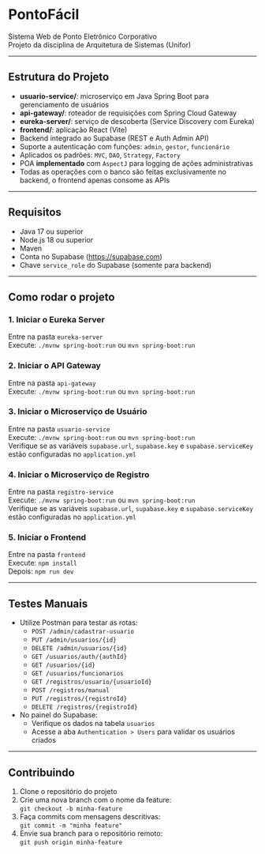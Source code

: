 # PontoFácil

Sistema Web de Ponto Eletrônico Corporativo  
Projeto da disciplina de Arquitetura de Sistemas (Unifor)

---

## Estrutura do Projeto

- **usuario-service/**: microserviço em Java Spring Boot para gerenciamento de usuários  
- **api-gateway/**: roteador de requisições com Spring Cloud Gateway  
- **eureka-server/**: serviço de descoberta (Service Discovery com Eureka)  
- **frontend/**: aplicação React (Vite)  
- Backend integrado ao Supabase (REST e Auth Admin API)  
- Suporte a autenticação com funções: `admin`, `gestor`, `funcionário`  
- Aplicados os padrões: `MVC`, `DAO`, `Strategy`, `Factory`
- POA **implementado** com `AspectJ` para logging de ações administrativas
- Todas as operações com o banco são feitas exclusivamente no backend, o frontend apenas consome as APIs

---

## Requisitos

- Java 17 ou superior  
- Node.js 18 ou superior  
- Maven  
- Conta no Supabase (https://supabase.com)  
- Chave `service_role` do Supabase (somente para backend)

---

## Como rodar o projeto

### 1. Iniciar o Eureka Server

Entre na pasta `eureka-server`  
Execute: `./mvnw spring-boot:run` ou `mvn spring-boot:run`

### 2. Iniciar o API Gateway

Entre na pasta `api-gateway`  
Execute: `./mvnw spring-boot:run` ou `mvn spring-boot:run`

### 3. Iniciar o Microserviço de Usuário

Entre na pasta `usuario-service`  
Execute: `./mvnw spring-boot:run` ou `mvn spring-boot:run`  
Verifique se as variáveis `supabase.url`, `supabase.key` e `supabase.serviceKey` estão configuradas no `application.yml`

### 4. Iniciar o Microserviço de Registro

Entre na pasta `registro-service`  
Execute: `./mvnw spring-boot:run` ou `mvn spring-boot:run`  
Verifique se as variáveis `supabase.url`, `supabase.key` e `supabase.serviceKey` estão configuradas no `application.yml`

### 5. Iniciar o Frontend

Entre na pasta `frontend`  
Execute: `npm install`  
Depois: `npm run dev`

---

## Testes Manuais

- Utilize Postman para testar as rotas:
  - `POST /admin/cadastrar-usuario`
  - `PUT /admin/usuarios/{id}`
  - `DELETE /admin/usuarios/{id}`
  - `GET /usuarios/auth/{authId}`
  - `GET /usuarios/{id}`
  - `GET /usuarios/funcionarios`
  - `GET /registros/usuario/{usuarioId}`
  - `POST /registros/manual`
  - `PUT /registros/{registroId}`
  - `DELETE /registros/{registroId}`
- No painel do Supabase:
  - Verifique os dados na tabela `usuarios`
  - Acesse a aba `Authentication > Users` para validar os usuários criados

---

## Contribuindo

1. Clone o repositório do projeto  
2. Crie uma nova branch com o nome da feature:  
   `git checkout -b minha-feature`  
3. Faça commits com mensagens descritivas:  
   `git commit -m "minha feature"`  
4. Envie sua branch para o repositório remoto:  
   `git push origin minha-feature`

